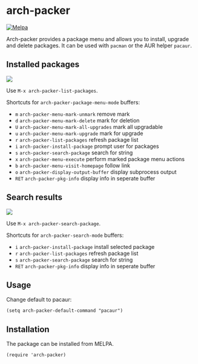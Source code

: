 arch-packer
============

[![Melpa](https://melpa.org/packages/arch-packer-badge.svg)](http://melpa.milkbox.net/#/arch-packer)

Arch-packer provides a package menu and allows you to install, upgrade and delete packages. It can be 
used with `pacman` or the AUR helper `pacaur`.

## Installed packages

![](https://raw.githubusercontent.com/brotzeitmacher/arch-packer.el/master/arch-packer.png)


Use `M-x arch-packer-list-packages`.

Shortcuts for `arch-packer-package-menu-mode` buffers:

 * `m`     `arch-packer-menu-mark-unmark` remove mark
 * `d`     `arch-packer-menu-mark-delete` mark for deletion
 * `U`     `arch-packer-menu-mark-all-upgrades` mark all upgradable
 * `u`     `arch-packer-menu-mark-upgrade` mark for upgrade
 * `r`     `arch-packer-list-packages` refresh package list
 * `i`     `arch-packer-install-package` prompt user for packages
 * `s`     `arch-packer-search-package` search for string
 * `x`     `arch-packer-menu-execute` perform marked package menu actions
 * `b`     `arch-packer-menu-visit-homepage` follow link
 * `o`     `arch-packer-display-output-buffer` display subprocess output
 * `RET`   `arch-packer-pkg-info` display info in seperate buffer



## Search results

![](https://raw.githubusercontent.com/brotzeitmacher/arch-packer.el/master/search-menu.png)


Use `M-x arch-packer-search-package`.

Shortcuts for `arch-packer-search-mode` buffers:
 * `i`     `arch-packer-install-package` install selected package
 * `r`     `arch-packer-list-packages` refresh package list
 * `s`     `arch-packer-search-package` search for string
 * `RET`   `arch-packer-pkg-info` display info in seperate buffer


## Usage

Change default to pacaur:

    (setq arch-packer-default-command "pacaur")


## Installation

The package can be installed from MELPA.

    (require 'arch-packer)
